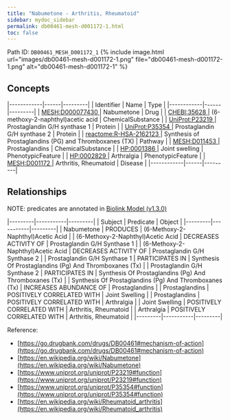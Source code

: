 ```yaml
---
title: "Nabumetone - Arthritis, Rheumatoid"
sidebar: mydoc_sidebar
permalink: db00461-mesh-d001172-1.html
toc: false 
---
```



Path ID: `DB00461_MESH_D001172_1`
{% include image.html url="images/db00461-mesh-d001172-1.png" file="db00461-mesh-d001172-1.png" alt="db00461-mesh-d001172-1" %}

## Concepts

|------------|------|---------|
| Identifier | Name | Type    |
|------------|------|---------|
| <a href="https://identifiers.org/MESH:D000077430">MESH:D000077430 </a> | Nabumetone | Drug |
| <a href="https://identifiers.org/CHEBI:35628">CHEBI:35628 </a> | (6-methoxy-2-naphthyl)acetic acid | ChemicalSubstance |
| <a href="https://identifiers.org/UniProt:P23219">UniProt:P23219 </a> | Prostaglandin G/H synthase 1 | Protein |
| <a href="https://identifiers.org/UniProt:P35354">UniProt:P35354 </a> | Prostaglandin G/H synthase 2 | Protein |
| <a href="https://identifiers.org/reactome:R-HSA-2162123">reactome:R-HSA-2162123 </a> | Synthesis of Prostaglandins (PG) and Thromboxanes (TX) | Pathway |
| <a href="https://identifiers.org/MESH:D011453">MESH:D011453 </a> | Prostaglandins | ChemicalSubstance |
| <a href="https://identifiers.org/HP:0001386">HP:0001386 </a> | Joint swelling | PhenotypicFeature |
| <a href="https://identifiers.org/HP:0002829">HP:0002829 </a> | Arthralgia | PhenotypicFeature |
| <a href="https://identifiers.org/MESH:D001172">MESH:D001172 </a> | Arthritis, Rheumatoid | Disease |
|------------|------|---------|

## Relationships


NOTE: predicates are annotated in <a href="https://github.com/biolink/biolink-model/releases/tag/v1.3.0">Biolink Model (v1.3.0)</a>

|---------|-----------|---------|
| Subject | Predicate | Object  |
|---------|-----------|---------|
| Nabumetone | PRODUCES | (6-Methoxy-2-Naphthyl)Acetic Acid |
| (6-Methoxy-2-Naphthyl)Acetic Acid | DECREASES ACTIVITY OF | Prostaglandin G/H Synthase 1 |
| (6-Methoxy-2-Naphthyl)Acetic Acid | DECREASES ACTIVITY OF | Prostaglandin G/H Synthase 2 |
| Prostaglandin G/H Synthase 1 | PARTICIPATES IN | Synthesis Of Prostaglandins (Pg) And Thromboxanes (Tx) |
| Prostaglandin G/H Synthase 2 | PARTICIPATES IN | Synthesis Of Prostaglandins (Pg) And Thromboxanes (Tx) |
| Synthesis Of Prostaglandins (Pg) And Thromboxanes (Tx) | INCREASES ABUNDANCE OF | Prostaglandins |
| Prostaglandins | POSITIVELY CORRELATED WITH | Joint Swelling |
| Prostaglandins | POSITIVELY CORRELATED WITH | Arthralgia |
| Joint Swelling | POSITIVELY CORRELATED WITH | Arthritis, Rheumatoid |
| Arthralgia | POSITIVELY CORRELATED WITH | Arthritis, Rheumatoid |
|---------|-----------|---------|

Reference: 
  - [https://go.drugbank.com/drugs/DB00461#mechanism-of-action](https://go.drugbank.com/drugs/DB00461#mechanism-of-action)
  - [https://en.wikipedia.org/wiki/Nabumetone](https://en.wikipedia.org/wiki/Nabumetone)
  - [https://www.uniprot.org/uniprot/P23219#function](https://www.uniprot.org/uniprot/P23219#function)
  - [https://www.uniprot.org/uniprot/P35354#function](https://www.uniprot.org/uniprot/P35354#function)
  - [https://en.wikipedia.org/wiki/Rheumatoid_arthritis](https://en.wikipedia.org/wiki/Rheumatoid_arthritis)
